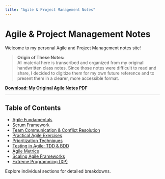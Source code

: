 ```yaml
---
title: "Agile & Project Management Notes"
---
```


# Agile & Project Management Notes

Welcome to my personal Agile and Project Management notes site!

> **Origin of These Notes:**  
> All material here is transcribed and organized from my original handwritten class notes. Since those notes were difficult to read and share, I decided to digitize them for my own future reference and to present them in a clearer, more accessible format.

**[Download: My Original Agile Notes PDF]([MyAgileAndPMClassNotes_compressed.pdf](https://drive.google.com/file/d/1T4zOeGiAaqqonNQrFda1vSy8R3plT50C/view))**

---

## Table of Contents

- [Agile Fundamentals](agile-fundamentals.md)
- [Scrum Framework](scrum-framework.md)
- [Team Communication & Conflict Resolution](conflict-resolution.md)
- [Practical Agile Exercises](practical-exercises.md)
- [Prioritization Techniques](prioritization-techniques.md)
- [Testing in Agile: TDD & BDD](agile-testing.md)
- [Agile Metrics](agile-metrics.md)
- [Scaling Agile Frameworks](scaling-agile.md)
- [Extreme Programming (XP)](extreme-programming.md)

Explore individual sections for detailed breakdowns.
